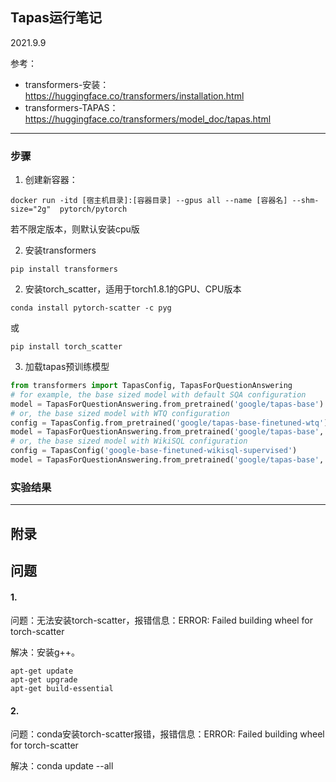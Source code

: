 ## Tapas运行笔记

2021.9.9

参考：
+ transformers-安装：https://huggingface.co/transformers/installation.html
+ transformers-TAPAS：https://huggingface.co/transformers/model_doc/tapas.html

---

### 步骤

1. 创建新容器：
```
docker run -itd [宿主机目录]:[容器目录] --gpus all --name [容器名] --shm-size="2g"  pytorch/pytorch
```

若不限定版本，则默认安装cpu版

2. 安装transformers
```
pip install transformers
```

2. 安装torch_scatter，适用于torch1.8.1的GPU、CPU版本
```
conda install pytorch-scatter -c pyg
```
或
```
pip install torch_scatter
```

3. 加载tapas预训练模型
```py
from transformers import TapasConfig, TapasForQuestionAnswering
# for example, the base sized model with default SQA configuration
model = TapasForQuestionAnswering.from_pretrained('google/tapas-base')
# or, the base sized model with WTQ configuration
config = TapasConfig.from_pretrained('google/tapas-base-finetuned-wtq')
model = TapasForQuestionAnswering.from_pretrained('google/tapas-base', config=config)
# or, the base sized model with WikiSQL configuration
config = TapasConfig('google-base-finetuned-wikisql-supervised')
model = TapasForQuestionAnswering.from_pretrained('google/tapas-base', config=config)
```

### 实验结果


---

## 附录




## 问题

#### 1.
问题：无法安装torch-scatter，报错信息：ERROR: Failed building wheel for torch-scatter

解决：安装g++。

```
apt-get update
apt-get upgrade
apt-get build-essential
```

#### 2.
问题：conda安装torch-scatter报错，报错信息：ERROR: Failed building wheel for torch-scatter

解决：conda update --all
